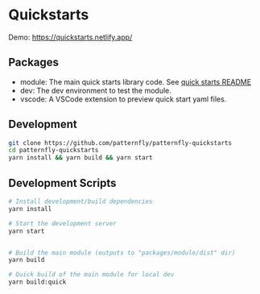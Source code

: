 # Quickstarts

Demo:
https://quickstarts.netlify.app/

## Packages
- module: The main quick starts library code. See [quick starts README](packages/module/README.md)
- dev: The dev environment to test the module.
- vscode: A VSCode extension to preview quick start yaml files.

## Development

```bash
git clone https://github.com/patternfly/patternfly-quickstarts
cd patternfly-quickstarts
yarn install && yarn build && yarn start
```

## Development Scripts
```sh
# Install development/build dependencies
yarn install

# Start the development server
yarn start


# Build the main module (outputs to "packages/module/dist" dir)
yarn build

# Quick build of the main module for local dev
yarn build:quick
```
